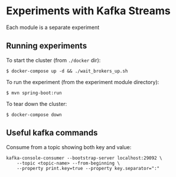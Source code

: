 # Experiments with Kafka Streams

Each module is a separate experiment

## Running experiments

To start the cluster (from `./docker` dir):
```
$ docker-compose up -d && ./wait_brokers_up.sh
```

To run the experiment (from the experiment module directory):
```
$ mvn spring-boot:run
```

To tear down the cluster:
```
$ docker-compose down 
```


## Useful kafka commands

Consume from a topic showing both key and value:
```
kafka-console-consumer --bootstrap-server localhost:29092 \
    --topic <topic-name> --from-beginning \
    --property print.key=true --property key.separator=":"
```